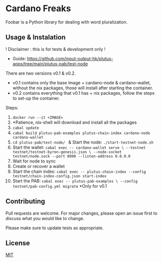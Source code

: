 # Cardano Freaks

Foobar is a Python library for dealing with word pluralization.

## Usage & Instalation

! Disclaimer : this is for tests & development only !
 - Guide: https://github.com/input-output-hk/plutus-apps/tree/main/plutus-pab/test-node

There are two versions v0.1 & v0.2. 
- v0.1 contains only the base image + cardano-node & cardano-wallet, without the nix packages, those will install after starting the container.
- v0.2 contains everything that v0.1 has + nix packages, follow the steps to set-up the container.

Steps:
1. `docker run --it <IMAGE>`
2. *Patience, nix-shell will download and install all the packages
3. `cabal update`
4. `cabal build plutus-pab-examples plutus-chain-index cardano-node cardano-wallet`
5. `cd plutus-pab/test-node/ ` & Start the node: `./start-testnet-node.sh`
6. Start the wallet: `cabal exec -- cardano-wallet serve \
    --testnet testnet/testnet-byron-genesis.json \
    --node-socket testnet/node.sock
    --port 8090
    --listen-address 0.0.0.0`
7. Wait for node to sync
8. Create or recover a wallet
9. Start the chain index: `cabal exec -- plutus-chain-index --config testnet/chain-index-config.json start-index`
10. Start the PAB: `cabal exec -- plutus-pab-examples \
  --config testnet/pab-config.yml migrate`
*Only for v0.1

## Contributing
Pull requests are welcome. For major changes, please open an issue first to discuss what you would like to change.

Please make sure to update tests as appropriate.

## License
[MIT](https://choosealicense.com/licenses/mit/)
